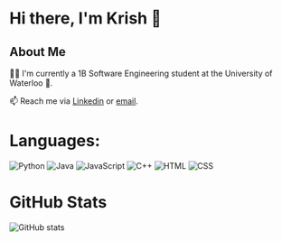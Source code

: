 # Hi there, I'm Krish 👋

## About Me
👨‍💻 I'm currently a 1B Software Engineering student at the University of Waterloo 🪿.

📫 Reach me via [Linkedin](www.linkedin.com/in/kri-shah/) or [email](mailto:shahkrish2016@gmail.com).

# Languages:
![Python](https://img.shields.io/badge/Python-3776AB?style=for-the-badge&logo=python&logoColor=white)  ![Java](https://img.shields.io/badge/Java-ED8B00?style=for-the-badge&logo=openjdk&logoColor=white) ![JavaScript](https://img.shields.io/badge/JavaScript-323330?style=for-the-badge&logo=javascript&logoColor=F7DF1E)  ![C++](https://img.shields.io/badge/C%2B%2B-00599C?style=for-the-badge&logo=c%2B%2B&logoColor=white) ![HTML](https://img.shields.io/badge/HTML5-E34F26?style=for-the-badge&logo=html5&logoColor=white) ![CSS](https://img.shields.io/badge/css3-%231572B6.svg?style=for-the-badge&logo=css3&logoColor=white)

# GitHub Stats
![GitHub stats](https://github-readme-stats.vercel.app/api?username=isobarbaric&show_icons=true)
